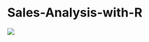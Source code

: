 # Sales-Analysis-with-R

![](https://github.com/MaheenAbbas/Sales-Analysis-with-R/blob/main/images/Screenshot1ggplot.png?raw=true)
